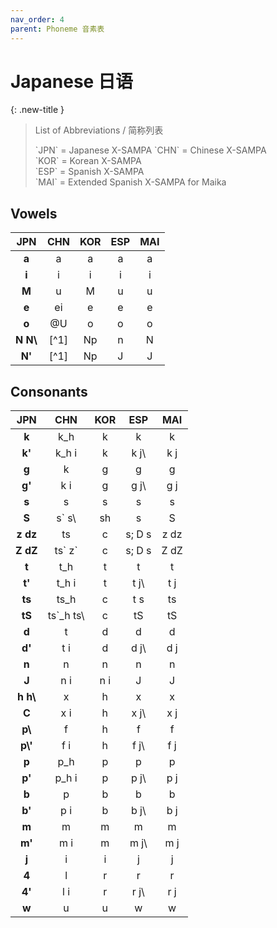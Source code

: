 ```yaml
---
nav_order: 4
parent: Phoneme 音素表
---
```


# Japanese 日语

{: .new-title }
> List of Abbreviations / 简称列表
>
> &#96;JPN&#96; = Japanese X-SAMPA
> &#96;CHN&#96; = Chinese X-SAMPA  
> &#96;KOR&#96; = Korean X-SAMPA  
> &#96;ESP&#96; = Spanish X-SAMPA  
> &#96;MAI&#96; = Extended Spanish X-SAMPA for Maika

## Vowels

| JPN | CHN | KOR | ESP | MAI |
|:---:|:---:|:---:|:---:|:---:|
| **a** | a | a | a | a |
| **i** | i | i | i | i |
| **M** | u | M | u | u |
| **e** | ei | e | e | e |
| **o** | @U | o | o | o |
| **N  N\\** | [^1] | Np | n | N |
| **N'** | [^1] | Np | J | J |

## Consonants

| JPN | CHN | KOR | ESP | MAI |
|:---:|:---:|:---:|:---:|:---:|
| **k** | k_h | k | k | k |
| **k'** | k_h i | k | k j\ | k j |
| **g** | k | g | g | g |
| **g'** | k i | g | g j\ | g j |
| **s** | s | s | s | s |
| **S** | s&#96; s\ | sh | s | S |
| **z dz** | ts | c | s; D s | z dz |
| **Z dZ** | ts&#96; z&#96; | c | s; D s | Z dZ |
| **t** | t_h | t | t | t |
| **t'** | t_h i | t | t j\ | t j |
| **ts** | ts_h | c | t s | ts |
| **tS** | ts&#96;_h ts\ | c | tS | tS |
| **d** | t | d | d | d |
| **d'** | t i | d | d j\ | d j |
| **n** | n | n | n | n |
| **J** | n i | n i | J | J |
| **h h\\** | x | h | x | x |
| **C** | x i | h | x j\ | x j |
| **p\\** | f | h | f | f |
| **p\\'** | f i | h | f j\ | f j |
| **p** | p_h | p | p | p |
| **p'** | p_h i | p | p j\ | p j |
| **b** | p | b | b | b |
| **b'** | p i | b | b j\ | b j |
| **m** | m | m | m | m |
| **m'** | m i | m | m j\ | m j |
| **j** | i | i | j | j |
| **4** | l | r | r | r |
| **4'** | l i | r | r j\ | r j |
| **w** | u | u | w | w |
